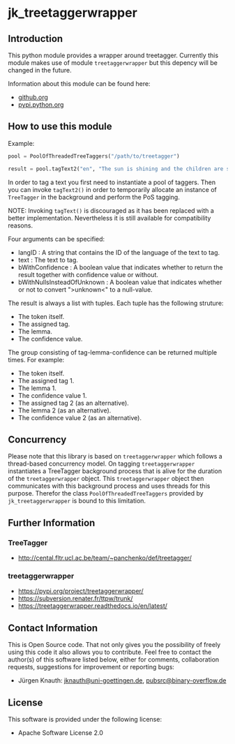 ﻿jk_treetaggerwrapper
====================

Introduction
------------

This python module provides a wrapper around treetagger. Currently this module makes use of module `treetaggerwrapper` but this depency will be changed in the future.

Information about this module can be found here:

* [github.org](https://github.com/jkpubsrc/python-module-jk-treetaggerwrapper)
* [pypi.python.org](https://pypi.python.org/pypi/jk_treetaggerwrapper)

How to use this module
----------------------

Example:

```python
pool = PoolOfThreadedTreeTaggers("/path/to/treetagger")

result = pool.tagText2("en", "The sun is shining and the children are smiling.")
```

In order to tag a text you first need to instantiate a pool of taggers. Then you can invoke `tagText2()` in order to temporarily allocate an instance of `TreeTagger` in the background and perform the PoS tagging.

NOTE: Invoking `tagText()` is discouraged as it has been replaced with a better implementation. Nevertheless it is still available for compatibility reasons.

Four arguments can be specified:

* langID : A string that contains the ID of the language of the text to tag.
* text : The text to tag.
* bWithConfidence : A boolean value that indicates whether to return the result together with confidence value or without.
* bWithNullsInsteadOfUnknown : A boolean value that indicates whether or not to convert "&gt;unknown&lt;" to a null-value.

The result is always a list with tuples. Each tuple has the following struture:

* The token itself.
* The assigned tag.
* The lemma.
* The confidence value.

The group consisting of tag-lemma-confidence can be returned multiple times. For example:

* The token itself.
* The assigned tag 1.
* The lemma 1.
* The confidence value 1.
* The assigned tag 2 (as an alternative).
* The lemma 2 (as an alternative).
* The confidence value 2 (as an alternative).

Concurrency
-----------

Please note that this library is based on `treetaggerwrapper` which follows a thread-based concurrency model. On tagging `treetaggerwrapper` instantiates a TreeTagger background process that is alive for the duration of the `treetaggerwrapper` object. This `treetaggerwrapper` object then communicates with this background process and uses threads for this purpose. Therefor the class `PoolOfThreadedTreeTaggers` provided by `jk_treetaggerwrapper` is bound to this limitation.

Further Information
-------------------

### TreeTagger

* http://cental.fltr.ucl.ac.be/team/~panchenko/def/treetagger/

### treetaggerwrapper

* https://pypi.org/project/treetaggerwrapper/
* https://subversion.renater.fr/ttpw/trunk/
* https://treetaggerwrapper.readthedocs.io/en/latest/

Contact Information
-------------------

This is Open Source code. That not only gives you the possibility of freely using this code it also
allows you to contribute. Feel free to contact the author(s) of this software listed below, either
for comments, collaboration requests, suggestions for improvement or reporting bugs:

* Jürgen Knauth: jknauth@uni-goettingen.de, pubsrc@binary-overflow.de

License
-------

This software is provided under the following license:

* Apache Software License 2.0



